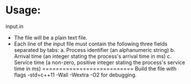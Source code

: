 Usage:
===========================
input.in 
- The file will be a plain text file.
- Each line of the input file must contain the following three fields separated by tabs:
a. Process identifier (an alphanumeric string)
b. Arrival time (an integer stating the process's arrival time in ms)
c. Service time (a non-zero, positive integer stating the process's service time in ms)
===========================
Build the file with flags -std=c++11 -Wall -Wextra -O2 for debugging.
